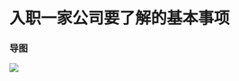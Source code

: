 # 入职一家公司要了解的基本事项

### 导图

![](https://cdn.jsdelivr.net/gh/BestDingSheng/ImgHosting/Deson-PIC/20201107134445.png)